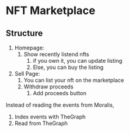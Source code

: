 # NFT Marketplace

## Structure

1. Homepage:
   1. Show recently listend nfts
      1. if you own it, you can update listing
      2. Else, you can buy the listing
2. Sell Page:
   1. You can list your nft on the marketplace
   2. Withdraw proceeds
      1. Add proceeds button 

Instead of reading the events from Moralis,

1. Index events with TheGraph
2. Read from TheGraph
